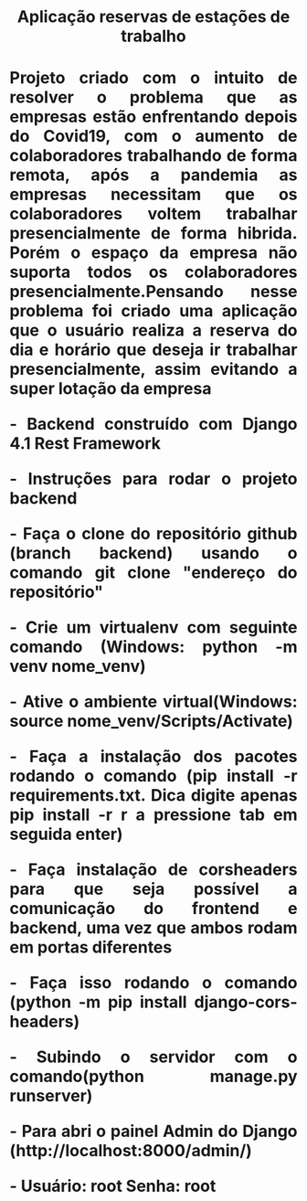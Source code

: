 
<h1 align="center">Aplicação reservas de estações de trabalho<h1/>
<p align="justify">Projeto criado com o intuito de resolver o problema que as empresas estão enfrentando depois do Covid19,
  com o aumento de colaboradores trabalhando de forma remota, após a pandemia as empresas necessitam que os colaboradores voltem trabalhar presencialmente de forma hibrida.
  Porém o espaço da empresa não suporta todos os colaboradores presencialmente.Pensando nesse problema foi criado uma aplicação que o usuário realiza a reserva do dia e horário que deseja ir trabalhar presencialmente,
  assim evitando a super lotação da empresa<p/>
<p align="justify">- Backend construído com Django 4.1 Rest Framework</>
<p align="justify">- Instruções para rodar o projeto backend<p/>
<p align="justify">- Faça o clone do repositório github (branch backend) usando o comando git clone "endereço do repositório"</p>
  <p align="justify">- Crie um virtualenv com seguinte comando (Windows: python -m venv nome_venv)</>
    <p align="justify">- Ative o ambiente virtual(Windows: source nome_venv/Scripts/Activate)</p>
    <p align="justify">- Faça a instalação dos pacotes rodando o comando (pip install -r requirements.txt. Dica digite apenas pip install -r r a pressione tab em seguida enter)</p>
    <p align="justify">- Faça instalação de corsheaders para que seja possível a comunicação do frontend e backend, uma vez que ambos rodam em portas diferentes</p>
    <p align="justify">- Faça isso rodando o comando (python -m pip install django-cors-headers)</p>
    <p align="justify">- Subindo o servidor com o comando(python manage.py runserver)
  <p align="justify">- Para abri o painel Admin do Django (http://localhost:8000/admin/)</p>
  <p align="justify">- Usuário: root Senha: root</p>
